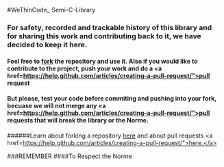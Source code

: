 #WeThinCode_ Semi-C-Library
###  For safety, recorded and trackable history of this library and for sharing this work and contributing back to it, we have decided to keep it here.
####   Feel free to <a href="https://help.github.com/articles/fork-a-repo/">fork</a> the repository and use it. Also if you would like to contribute to the project, push your work and do a <a href=https://help.github.com/articles/creating-a-pull-request/">pull request</a> 
####    But please, test your code before commiting and pushing into your fork, becuase we will not merge any <a href=https://help.github.com/articles/creating-a-pull-request/">pull requests</a> that will break the library or the Norme.
######Learn about forking a repository <a href="https://help.github.com/articles/fork-a-repo/">here</a> and about pull requests <a href=https://help.github.com/articles/creating-a-pull-request/">here.</a>

###REMEMBER
####To Respect the Norme

